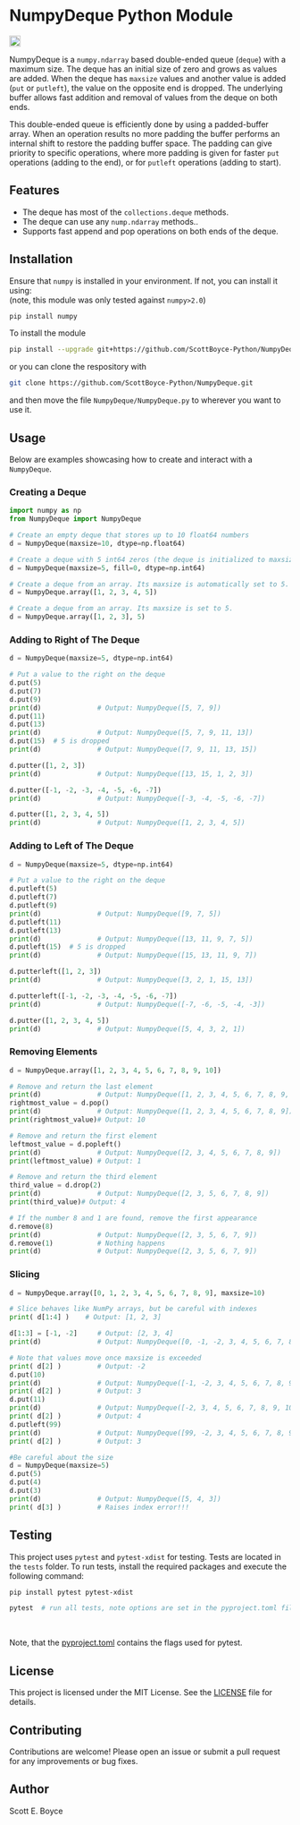 # NumpyDeque Python Module

<p align="left">
  <img src="https://github.com/ScottBoyce-Python/NumpyDeque/actions/workflows/python-pytest.yml/badge.svg" alt="Build Status" height="20">
</p>



NumpyDeque is a `numpy.ndarray` based double-ended queue (`deque`) with a maximum size. The deque has an initial size of zero and grows as values are added. When the deque has `maxsize` values and another value is added (`put` or `putleft`), the value on the opposite end is dropped.  The underlying buffer allows fast addition and removal of values from the deque on both ends. 

This double-ended queue is efficiently done by using a padded-buffer array. When an operation results no more padding the buffer performs an internal shift to restore the padding buffer space. The padding can give priority to specific operations, where more padding is given for faster `put` operations (adding to the end), or for `putleft` operations (adding to start).

## Features

- The deque has most of the `collections.deque` methods.
- The deque can use any `nump.ndarray` methods..
- Supports fast append and pop operations on both ends of the deque.

## Installation
Ensure that `numpy` is installed in your environment. If not, you can install it using:  
 (note, this module was only tested against `numpy>2.0`)

```bash
pip install numpy
```

To install the module

```bash
pip install --upgrade git+https://github.com/ScottBoyce-Python/NumpyDeque.git
```

or you can clone the respository with
```bash
git clone https://github.com/ScottBoyce-Python/NumpyDeque.git
```
and then move the file `NumpyDeque/NumpyDeque.py` to wherever you want to use it.


## Usage

Below are examples showcasing how to create and interact with a `NumpyDeque`.

### Creating a Deque

```python
import numpy as np
from NumpyDeque import NumpyDeque

# Create an empty deque that stores up to 10 float64 numbers
d = NumpyDeque(maxsize=10, dtype=np.float64)

# Create a deque with 5 int64 zeros (the deque is initialized to maxsize with 0).
d = NumpyDeque(maxsize=5, fill=0, dtype=np.int64)

# Create a deque from an array. Its maxsize is automatically set to 5.
d = NumpyDeque.array([1, 2, 3, 4, 5])

# Create a deque from an array. Its maxsize is set to 5.
d = NumpyDeque.array([1, 2, 3], 5)

```

### Adding to Right of The Deque

```python
d = NumpyDeque(maxsize=5, dtype=np.int64)

# Put a value to the right on the deque
d.put(5)
d.put(7)
d.put(9)
print(d)              # Output: NumpyDeque([5, 7, 9])
d.put(11)
d.put(13)
print(d)              # Output: NumpyDeque([5, 7, 9, 11, 13])
d.put(15)  # 5 is dropped
print(d)              # Output: NumpyDeque([7, 9, 11, 13, 15])

d.putter([1, 2, 3])
print(d)              # Output: NumpyDeque([13, 15, 1, 2, 3])

d.putter([-1, -2, -3, -4, -5, -6, -7])
print(d)              # Output: NumpyDeque([-3, -4, -5, -6, -7])

d.putter([1, 2, 3, 4, 5])
print(d)              # Output: NumpyDeque([1, 2, 3, 4, 5])
```

### Adding to Left of The Deque

```python
d = NumpyDeque(maxsize=5, dtype=np.int64)

# Put a value to the right on the deque
d.putleft(5)
d.putleft(7)
d.putleft(9)
print(d)              # Output: NumpyDeque([9, 7, 5])
d.putleft(11)
d.putleft(13)
print(d)              # Output: NumpyDeque([13, 11, 9, 7, 5])
d.putleft(15)  # 5 is dropped
print(d)              # Output: NumpyDeque([15, 13, 11, 9, 7])

d.putterleft([1, 2, 3])
print(d)              # Output: NumpyDeque([3, 2, 1, 15, 13])

d.putterleft([-1, -2, -3, -4, -5, -6, -7])
print(d)              # Output: NumpyDeque([-7, -6, -5, -4, -3])

d.putter([1, 2, 3, 4, 5])
print(d)              # Output: NumpyDeque([5, 4, 3, 2, 1])
```

### Removing Elements

```python
d = NumpyDeque.array([1, 2, 3, 4, 5, 6, 7, 8, 9, 10])

# Remove and return the last element
print(d)              # Output: NumpyDeque([1, 2, 3, 4, 5, 6, 7, 8, 9, 10])
rightmost_value = d.pop() 
print(d)              # Output: NumpyDeque([1, 2, 3, 4, 5, 6, 7, 8, 9])
print(rightmost_value)# Output: 10

# Remove and return the first element
leftmost_value = d.popleft() 
print(d)              # Output: NumpyDeque([2, 3, 4, 5, 6, 7, 8, 9])
print(leftmost_value) # Output: 1

# Remove and return the third element
third_value = d.drop(2) 
print(d)              # Output: NumpyDeque([2, 3, 5, 6, 7, 8, 9])
print(third_value)# Output: 4

# If the number 8 and 1 are found, remove the first appearance
d.remove(8)
print(d)              # Output: NumpyDeque([2, 3, 5, 6, 7, 9])
d.remove(1)           # Nothing happens
print(d)              # Output: NumpyDeque([2, 3, 5, 6, 7, 9])
```

### Slicing

```python
d = NumpyDeque.array([0, 1, 2, 3, 4, 5, 6, 7, 8, 9], maxsize=10)

# Slice behaves like NumPy arrays, but be careful with indexes
print( d[1:4] )    # Output: [1, 2, 3]

d[1:3] = [-1, -2]     # Output: [2, 3, 4]
print(d)              # Output: NumpyDeque([0, -1, -2, 3, 4, 5, 6, 7, 8, 9])

# Note that values move once maxsize is exceeded
print( d[2] )         # Output: -2
d.put(10)
print(d)              # Output: NumpyDeque([-1, -2, 3, 4, 5, 6, 7, 8, 9, 10])
print( d[2] )         # Output: 3
d.put(11)
print(d)              # Output: NumpyDeque([-2, 3, 4, 5, 6, 7, 8, 9, 10, 11])
print( d[2] )         # Output: 4
d.putleft(99)
print(d)              # Output: NumpyDeque([99, -2, 3, 4, 5, 6, 7, 8, 9, 10])
print( d[2] )         # Output: 3

#Be careful about the size
d = NumpyDeque(maxsize=5)
d.put(5)
d.put(4)
d.put(3)
print(d)              # Output: NumpyDeque([5, 4, 3])
print( d[3] )         # Raises index error!!!
```

## Testing

This project uses `pytest` and `pytest-xdist` for testing. Tests are located in the `tests` folder. To run tests, install the required packages and execute the following command:

```bash
pip install pytest pytest-xdist

pytest  # run all tests, note options are set in the pyproject.toml file
```

&nbsp; 

Note, that the [pyproject.toml](pyproject.toml) contains the flags used for pytest.



## License

This project is licensed under the MIT License. See the [LICENSE](LICENSE) file for details.

## Contributing
Contributions are welcome! Please open an issue or submit a pull request for any improvements or bug fixes.

## Author
Scott E. Boyce
